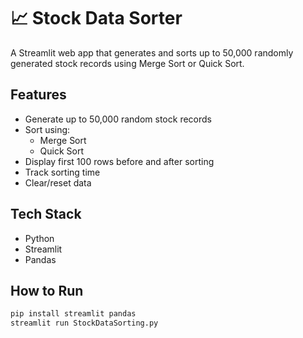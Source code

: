 # 📈 Stock Data Sorter

A Streamlit web app that generates and sorts up to 50,000 randomly generated stock records using Merge Sort or Quick Sort.

## Features
- Generate up to 50,000 random stock records
- Sort using:
  - Merge Sort
  - Quick Sort
- Display first 100 rows before and after sorting
- Track sorting time
- Clear/reset data

## Tech Stack
- Python
- Streamlit
- Pandas

## How to Run

```bash
pip install streamlit pandas
streamlit run StockDataSorting.py
